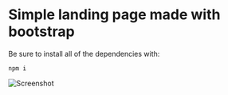 # Simple landing page made with bootstrap

Be sure to install all of the dependencies with:

```
npm i
```

![Screenshot](https://i.imgur.com/wKFueoz.png)
